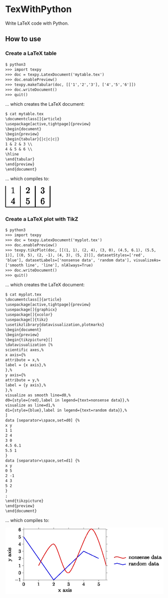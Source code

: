 # TexWithPython
Write LaTeX code with Python.

## How to use
### Create a LaTeX table
```
$ python3
>>> import texpy
>>> doc = texpy.LatexDocument('mytable.tex')
>>> doc.enablePreview()
>>> texpy.makeTabular(doc, [['1','2','3'], ['4','5','6']])
>>> doc.writeDocument()
>>> quit()
```
... which creates the LaTeX document:
```
$ cat mytable.tex
\documentclass[]{article}
\usepackage[active,tightpage]{preview}
\begin{document}
\begin{preview}
\begin{tabular}{|c|c|c|}
1 & 2 & 3 \\
4 & 5 & 6 \\
\hline
\end{tabular}
\end{preview}
\end{document}
```
... which compiles to:

![The produced PDF.](/doc/mytable.png)

### Create a LaTeX plot with TikZ
```
$ python3
>>> import texpy
>>> doc = texpy.LatexDocument('myplot.tex')
>>> doc.enablePreview()
>>> texpy.tikzPlot(doc, [[(1, 1), (2, 4), (3, 0), (4.5, 6.1), (5.5, 1)], [(0, 5), (2, -1), (4, 3), (5, 2)]], datasetStyles=['red', 'blue'], datasetLabels=['nonsense data', 'random data'], visualizeAs=['smooth line', 'line'], nlAlways=True)
>>> doc.writeDocument()
>>> quit()
```
... which creates the LaTeX document:
```
$ cat myplot.tex
\documentclass[]{article}
\usepackage[active,tightpage]{preview}
\usepackage[]{graphicx}
\usepackage[]{xcolor}
\usepackage[]{tikz}
\usetikzlibrary{datavisualization,plotmarks}
\begin{document}
\begin{preview}
\begin{tikzpicture}[]
\datavisualization [%
scientific axes,%
x axis={%
attribute = x,%
label = {x axis},%
},%
y axis={%
attribute = y,%
label = {y axis},%
},%
visualize as smooth line=d0,%
d0={style={red},label in legend={text=nonsense data}},%
visualize as line=d1,%
d1={style={blue},label in legend={text=random data}},%
]
data [separator=\space,set=d0] {%
x y
1 1
2 4
3 0
4.5 6.1
5.5 1
}
data [separator=\space,set=d1] {%
x y
0 5
2 -1
4 3
5 2
}
;
\end{tikzpicture}
\end{preview}
\end{document}
```
... which compiles to:

![The produced PDF.](/doc/myplot.png)
